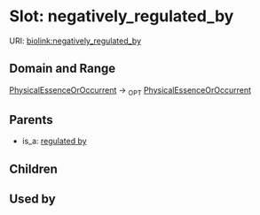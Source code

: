 
# Slot: negatively_regulated_by




URI: [biolink:negatively_regulated_by](https://w3id.org/biolink/vocab/negatively_regulated_by)


## Domain and Range

[PhysicalEssenceOrOccurrent](PhysicalEssenceOrOccurrent.md) &#8594;  <sub>OPT</sub> [PhysicalEssenceOrOccurrent](PhysicalEssenceOrOccurrent.md)

## Parents

 *  is_a: [regulated by](regulated_by.md)

## Children


## Used by

